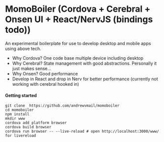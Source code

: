 # MomoBoiler (Cordova + Cerebral + Onsen UI + React/NervJS (bindings todo))

An experimental boilerplate for use to develop desktop and mobile apps using above tech. 

- Why Cordova? One code base multiple device including desktop
- Why Cerebral? State management with good abstractions. Personally it just makes sense...
- Why Onsen? Good performance
- Develop in React and drop in Nerv for better performance (currently not working with cerebral hooked in)

#### Getting started

```
git clone  https://github.com/andrewvmail/momoboiler 
cd momoboiler
npm install
mkdir www
cordova add platform browser
cordova build browser
cordova run browser -- --live-reload # open http://localhost:3000/www/ for livereload
```  